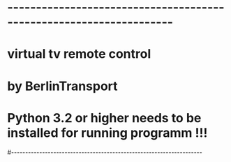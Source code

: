 # -------------------------------------------------------------------
# virtual tv remote control
# by BerlinTransport
#
# Python 3.2 or higher needs to be installed for running programm !!!
#--------------------------------------------------------------------
